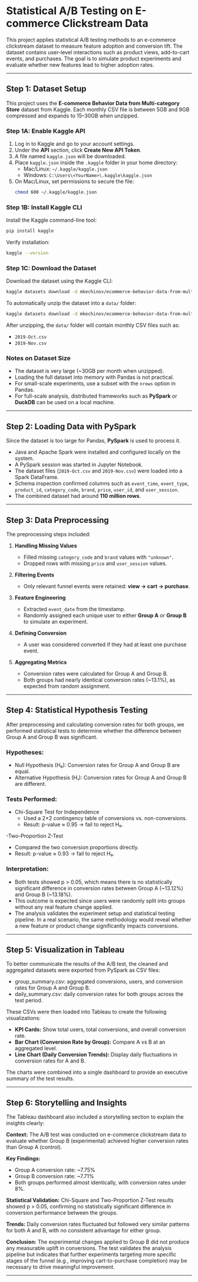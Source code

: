 # Statistical A/B Testing on E-commerce Clickstream Data

This project applies statistical A/B testing methods to an e-commerce clickstream dataset to measure feature adoption and conversion lift. The dataset contains user-level interactions such as product views, add-to-cart events, and purchases. The goal is to simulate product experiments and evaluate whether new features lead to higher adoption rates.

---

## Step 1: Dataset Setup

This project uses the **E-commerce Behavior Data from Multi-category Store** dataset from Kaggle. Each monthly CSV file is between 5GB and 9GB compressed and expands to 15–30GB when unzipped.

### Step 1A: Enable Kaggle API
1. Log in to Kaggle and go to your account settings.  
2. Under the **API** section, click **Create New API Token**.  
3. A file named `kaggle.json` will be downloaded.  
4. Place `kaggle.json` inside the `.kaggle` folder in your home directory:  
   - Mac/Linux: `~/.kaggle/kaggle.json`  
   - Windows: `C:\Users\<YourName>\.kaggle\kaggle.json`  
5. On Mac/Linux, set permissions to secure the file:  
   ```bash
   chmod 600 ~/.kaggle/kaggle.json
   ```

### Step 1B: Install Kaggle CLI
Install the Kaggle command-line tool:
```bash
pip install kaggle
```

Verify installation:
```bash
kaggle --version
```

### Step 1C: Download the Dataset
Download the dataset using the Kaggle CLI:
```bash
kaggle datasets download -d mkechinov/ecommerce-behavior-data-from-multi-category-store
```

To automatically unzip the dataset into a `data/` folder:
```bash
kaggle datasets download -d mkechinov/ecommerce-behavior-data-from-multi-category-store -p data/ --unzip
```

After unzipping, the `data/` folder will contain monthly CSV files such as:
- `2019-Oct.csv`  
- `2019-Nov.csv`  

### Notes on Dataset Size
- The dataset is very large (~30GB per month when unzipped).  
- Loading the full dataset into memory with Pandas is not practical.  
- For small-scale experiments, use a subset with the `nrows` option in Pandas.  
- For full-scale analysis, distributed frameworks such as **PySpark** or **DuckDB** can be used on a local machine.

---

## Step 2: Loading Data with PySpark

Since the dataset is too large for Pandas, **PySpark** is used to process it.  
- Java and Apache Spark were installed and configured locally on the system.  
- A PySpark session was started in Jupyter Notebook.  
- The dataset files (`2019-Oct.csv` and `2019-Nov.csv`) were loaded into a Spark DataFrame.  
- Schema inspection confirmed columns such as `event_time`, `event_type`, `product_id`, `category_code`, `brand`, `price`, `user_id`, and `user_session`.  
- The combined dataset had around **110 million rows**.  

---

## Step 3: Data Preprocessing

The preprocessing steps included:  
1. **Handling Missing Values**  
   - Filled missing `category_code` and `brand` values with `"unknown"`.  
   - Dropped rows with missing `price` and `user_session` values.

2. **Filtering Events**  
   - Only relevant funnel events were retained: **view → cart → purchase**.  

3. **Feature Engineering**  
   - Extracted `event_date` from the timestamp.  
   - Randomly assigned each unique user to either **Group A** or **Group B** to simulate an experiment.  

4. **Defining Conversion**  
   - A user was considered converted if they had at least one purchase event.  

5. **Aggregating Metrics**  
   - Conversion rates were calculated for Group A and Group B.  
   - Both groups had nearly identical conversion rates (~13.1%), as expected from random assignment.  

---

## Step 4: Statistical Hypothesis Testing

After preprocessing and calculating conversion rates for both groups, we performed statistical tests to determine whether the difference between Group A and Group B was significant.

### Hypotheses:
- Null Hypothesis (H₀): Conversion rates for Group A and Group B are equal.
- Alternative Hypothesis (H₁): Conversion rates for Group A and Group B are different.

### Tests Performed:
- Chi-Square Test for Independence
  - Used a 2×2 contingency table of conversions vs. non-conversions.
  - Result: p-value ≈ 0.95 → fail to reject H₀.

-Two-Proportion Z-Test
  - Compared the two conversion proportions directly.
  - Result: p-value ≈ 0.93 → fail to reject H₀.

### Interpretation:
- Both tests showed p > 0.05, which means there is no statistically significant difference in conversion rates between Group A (~13.12%) and Group B (~13.18%).
- This outcome is expected since users were randomly split into groups without any real feature change applied.
- The analysis validates the experiment setup and statistical testing pipeline. In a real scenario, the same methodology would reveal whether a new feature or product change significantly impacts conversions.

---

## Step 5: Visualization in Tableau

To better communicate the results of the A/B test, the cleaned and aggregated datasets were exported from PySpark as CSV files:
- group_summary.csv: aggregated conversions, users, and conversion rates for Group A and Group B.
- daily_summary.csv:  daily conversion rates for both groups across the test period.

These CSVs were then loaded into Tableau to create the following visualizations:
- **KPI Cards:** Show total users, total conversions, and overall conversion rate.
- **Bar Chart (Conversion Rate by Group):** Compare A vs B at an aggregated level.
- **Line Chart (Daily Conversion Trends):** Display daily fluctuations in conversion rates for A and B.

The charts were combined into a single dashboard to provide an executive summary of the test results.

---

## Step 6: Storytelling and Insights

The Tableau dashboard also included a storytelling section to explain the insights clearly:

**Context:**
The A/B test was conducted on e-commerce clickstream data to evaluate whether Group B (experimental) achieved higher conversion rates than Group A (control).

**Key Findings:**
- Group A conversion rate: ~7.75%
- Group B conversion rate: ~7.71%
- Both groups performed almost identically, with conversion rates under 8%.

**Statistical Validation:**
Chi-Square and Two-Proportion Z-Test results showed p > 0.05, confirming no statistically significant difference in conversion performance between the groups.

**Trends:**
Daily conversion rates fluctuated but followed very similar patterns for both A and B, with no consistent advantage for either group.

**Conclusion:**
The experimental changes applied to Group B did not produce any measurable uplift in conversions. The test validates the analysis pipeline but indicates that further experiments targeting more specific stages of the funnel (e.g., improving cart-to-purchase completion) may be necessary to drive meaningful improvement.

---
